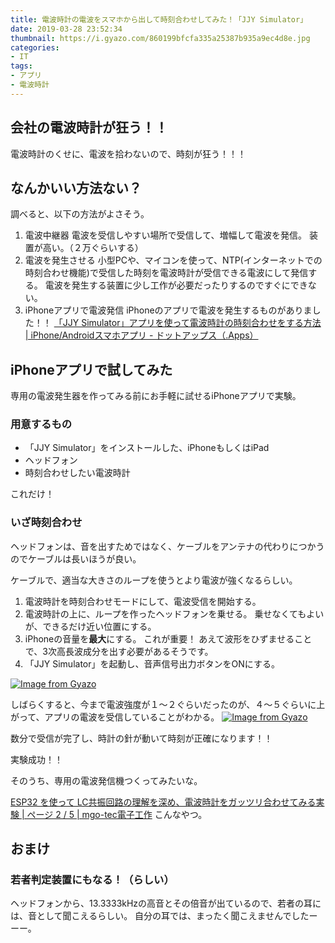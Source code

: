 ```yaml
---
title: 電波時計の電波をスマホから出して時刻合わせしてみた！「JJY Simulator」
date: 2019-03-28 23:52:34
thumbnail: https://i.gyazo.com/860199bfcfa335a25387b935a9ec4d8e.jpg
categories:
- IT
tags:
- アプリ
- 電波時計
---
```

## 会社の電波時計が狂う！！

電波時計のくせに、電波を拾わないので、時刻が狂う！！！

## なんかいい方法ない？

調べると、以下の方法がよさそう。

1. 電波中継器
 電波を受信しやすい場所で受信して、増幅して電波を発信。
 装置が高い。（２万ぐらいする）
1. 電波を発生させる
 小型PCや、マイコンを使って、NTP(インターネットでの時刻合わせ機能)で受信した時刻を電波時計が受信できる電波にして発信する。
 電波を発生する装置に少し工作が必要だったりするのですぐにできない。
1. iPhoneアプリで電波発信
 iPhoneのアプリで電波を発生するものがありました！！
 [「JJY Simulator」アプリを使って電波時計の時刻合わせをする方法 \| iPhone/Androidスマホアプリ \- ドットアップス（\.Apps）](https://dotapps.jp/product_contents/R9tvVQF9C8PlWzdX)

## iPhoneアプリで試してみた

専用の電波発生器を作ってみる前にお手軽に試せるiPhoneアプリで実験。

### 用意するもの

- 「JJY Simulator」をインストールした、iPhoneもしくはiPad
- ヘッドフォン
- 時刻合わせしたい電波時計

これだけ！

### いざ時刻合わせ

ヘッドフォンは、音を出すためではなく、ケーブルをアンテナの代わりにつかうのでケーブルは長いほうが良い。

ケーブルで、適当な大きさのループを使うとより電波が強くなるらしい。

1. 電波時計を時刻合わせモードにして、電波受信を開始する。
1. 電波時計の上に、ループを作ったヘッドフォンを乗せる。
 乗せなくてもよいが、できるだけ近い位置にする。
1. iPhoneの音量を**最大**にする。
 これが重要！
 あえて波形をひずませることで、3次高長波成分を出す必要があるそうです。
1. 「JJY Simulator」を起動し、音声信号出力ボタンをONにする。

[![Image from Gyazo](https://i.gyazo.com/860199bfcfa335a25387b935a9ec4d8e.jpg)](https://gyazo.com/860199bfcfa335a25387b935a9ec4d8e)

しばらくすると、今まで電波強度が１～２ぐらいだったのが、４～５ぐらいに上がって、アプリの電波を受信していることがわかる。
[![Image from Gyazo](https://i.gyazo.com/724877bccf24a07f6a3cbafc8f49516d.jpg)](https://gyazo.com/724877bccf24a07f6a3cbafc8f49516d)


数分で受信が完了し、時計の針が動いて時刻が正確になります！！

実験成功！！

そのうち、専用の電波発信機つくってみたいな。

[ESP32 を使って LC共振回路の理解を深め、電波時計をガッツリ合わせてみる実験 \| ページ 2 / 5 \| mgo\-tec電子工作](https://www.mgo-tec.com/blog-entry-esp32-lc-resonance-radio-watch.html/2)
こんなやつ。

## おまけ

### 若者判定装置にもなる！（らしい）

ヘッドフォンから、13.3333kHzの高音とその倍音が出ているので、若者の耳には、音として聞こえるらしい。
自分の耳では、まったく聞こえませんでしたーーー。


